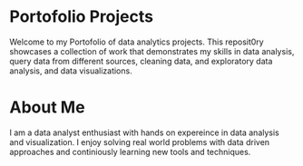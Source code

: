 # Portofolio Projects
Welcome to my Portofolio of data analytics projects. This reposit0ry showcases a collection of work that demonstrates my skills in data analysis,
query data from different sources, cleaning data, and exploratory data analysis, and data visualizations.

# About Me
I am a data analyst enthusiast with hands on expereince in data analysis and visualization. I enjoy solving real world problems with data driven approaches and continiously learning new tools and techniques.


